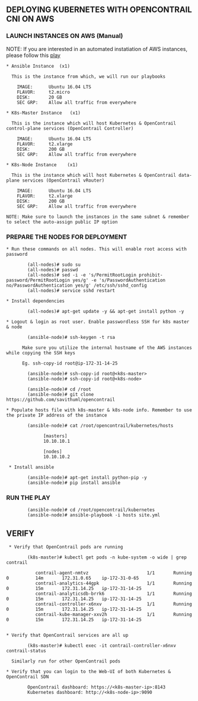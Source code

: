 ## DEPLOYING KUBERNETES WITH OPENCONTRAIL CNI ON AWS

### LAUNCH INSTANCES ON AWS (Manual)

NOTE: If you are interested in an automated instatiation of AWS instances, please follow this [play](https://github.com/savithruml/ansible-labs/tree/master/aws)

    * Ansible Instance  (x1)
    
      This is the instance from which, we will run our playbooks
    
        IMAGE:      Ubuntu 16.04 LTS
        FLAVOR:     t2.micro
        DISK:       20 GB
        SEC GRP:    Allow all traffic from everywhere
    
    * K8s-Master Instance   (x1)
    
      This is the instance which will host Kubernetes & OpenContrail control-plane services (OpenContrail Controller)
    
        IMAGE:      Ubuntu 16.04 LTS
        FLAVOR:     t2.xlarge
        DISK:       200 GB
        SEC GRP:    Allow all traffic from everywhere
    
    * K8s-Node Instance    (x1)
    
      This is the instance which will host Kubernetes & OpenContrail data-plane services (OpenContrail vRouter)
    
        IMAGE:      Ubuntu 16.04 LTS
        FLAVOR:     t2.xlarge
        DISK:       200 GB
        SEC GRP:    Allow all traffic from everywhere

    NOTE: Make sure to launch the instances in the same subnet & remember to select the auto-assign public IP option

### PREPARE THE NODES FOR DEPLOYMENT

    * Run these commands on all nodes. This will enable root access with password
    
            (all-nodes)# sudo su
            (all-nodes)# passwd
            (all-nodes)# sed -i -e 's/PermitRootLogin prohibit-password/PermitRootLogin yes/g' -e 's/PasswordAuthentication no/PasswordAuthentication yes/g' /etc/ssh/sshd_config 
            (all-nodes)# service sshd restart
            
    * Install dependencies
    
            (all-nodes)# apt-get update -y && apt-get install python -y
    
    * Logout & login as root user. Enable passwordless SSH for k8s master & node
   
            (ansible-node)# ssh-keygen -t rsa
            
          Make sure you utilize the internal hostname of the AWS instances while copying the SSH keys
    
          Eg. ssh-copy-id root@ip-172-31-14-25
    
            (ansible-node)# ssh-copy-id root@<k8s-master>
            (ansible-node)# ssh-copy-id root@<k8s-node>
      
            (ansible-node)# cd /root
            (ansible-node)# git clone https://github.com/savithuml/opencontrail
      
    * Populate hosts file with k8s-master & k8s-node info. Remember to use the private IP address of the instance
    
            (ansible-node)# cat /root/opencontrail/kubernetes/hosts
       
                  [masters]
                  10.10.10.1

                  [nodes]
                  10.10.10.2
                  
     * Install ansible
     
            (ansible-node)# apt-get install python-pip -y
            (ansible-node)# pip install ansible
            
        
 ### RUN THE PLAY
 
            (ansible-node)# cd /root/opencontrail/kubernetes
            (ansible-node)# ansible-playbook -i hosts site.yml
            
            
 ## VERIFY
 
     * Verify that OpenContrail pods are running
 
            (k8s-master)# kubectl get pods -n kube-system -o wide | grep contrail
               
               contrail-agent-nmtvz                      1/1       Running             0          14m       172.31.0.65    ip-172-31-0-65
               contrail-analytics-44gpk                  1/1       Running             0          15m       172.31.14.25   ip-172-31-14-25
               contrail-analyticsdb-brrk6                1/1       Running             0          15m       172.31.14.25   ip-172-31-14-25
               contrail-controller-x6nxv                 1/1       Running             0          15m       172.31.14.25   ip-172-31-14-25
               contrail-kube-manager-xxv2h               1/1       Running             0          15m       172.31.14.25   ip-172-31-14-25

            
    * Verify that OpenContrail services are all up
    
            (k8s-master)# kubectl exec -it contrail-controller-x6nxv contrail-status
            
      Similarly run for other OpenContrail pods
      
    * Verify that you can login to the Web-UI of both Kubernetes & OpenContrail SDN
    
            OpenContrail dashboard: https://<k8s-master-ip>:8143
            Kubernetes dashboard: http://<k8s-node-ip>:9090
